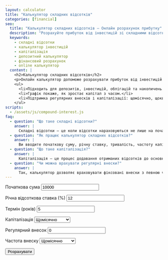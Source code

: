 ```yaml
---
layout: calculator
title: "Калькулятор складних відсотків"
categories: [financial]
seo:
  title: "Калькулятор складних відсотків — Онлайн розрахунок прибутку"
  description: "Розрахуйте прибуток від інвестицій зі складними відсотками: сума, термін, ставка, капіталізація. Графік зростання вашого капіталу."
  keywords:
    - складні відсотки
    - калькулятор інвестицій
    - капіталізація
    - депозитний калькулятор
    - фінансовий розрахунок
    - online калькулятор
  content: |
    <h2>Калькулятор складних відсотків</h2>
    <p>Онлайн калькулятор допоможе розрахувати прибуток від інвестицій з урахуванням складних відсотків. Вкажіть початкову суму, річну ставку, термін інвестування, частоту капіталізації, а також регулярні внески — результат та графік зростання з'являться нижче.</p>
    <ul>
      <li>Підходить для депозитів, інвестицій, облігацій та накопичень.</li>
      <li>Графік покаже, як зростає капітал з часом.</li>
      <li>Підтримка регулярних внесків і капіталізації: щомісячно, щоквартально тощо.</li>
    </ul>
scripts:
  - /assets/js/compound-interest.js
faq:
  - question: "Що таке складні відсотки?"
    answer: |
      Складні відсотки — це коли відсотки нараховуються не лише на початкову суму, а й на вже накопичені відсотки. Завдяки цьому прибуток зростає швидше.
  - question: "Як працює калькулятор складних відсотків?"
    answer: |
      Ви вводите початкову суму, річну ставку, тривалість, частоту капіталізації та параметри регулярних внесків. Калькулятор розраховує загальний прибуток і побудує графік зростання капіталу.
  - question: "Що таке капіталізація?"
    answer: |
      Капіталізація — це процес додавання отриманих відсотків до основної суми інвестиції. Наприклад, при щомісячній капіталізації відсотки додаються кожен місяць.
  - question: "Чи можна врахувати регулярні внески?"
    answer: |
      Так, калькулятор дозволяє враховувати фіксовані внески з певною частотою (щомісяця, раз на квартал тощо).
---
```


<form id="compound-form">
  <label>Початкова сума</label>
  <input type="number" id="initial" value="10000" min="0" step="any" required>

  <label>Річна відсоткова ставка (%)</label>
  <input type="number" id="rate" value="12" min="0" step="any" required>

  <label>Термін (років)</label>
  <input type="number" id="years" value="5" min="0" step="any" required>

  <label>Капіталізація</label>
  <select id="compound-frequency">
    <option value="1">Раз на рік</option>
    <option value="2">Раз на півроку</option>
    <option value="4">Раз на квартал</option>
    <option value="12" selected>Щомісячно</option>
  </select>

  <label>Регулярний внесок</label>
  <input type="number" id="contribution" value="0" min="0" step="any">

  <label>Частота внеску</label>
  <select id="contribution-frequency">
    <option value="1">Раз на рік</option>
    <option value="2">Раз на півроку</option>
    <option value="4">Раз на квартал</option>
    <option value="12" selected>Щомісячно</option>
  </select>

  <button type="submit">Розрахувати</button>
</form>

<div id="compound-result"></div>

<!-- CHART -->
<div id="compound-chart-block" class="chart-card" style="display:none;">
  <h3>Графік зростання капіталу</h3>
  <div class="chart-canvas-wrap">
    <canvas id="compound-chart"></canvas>
  </div>
</div>
